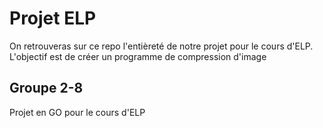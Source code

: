 # Projet ELP
On retrouveras sur ce repo l'entièreté de notre projet pour le cours d'ELP.
L'objectif est de créer un programme de compression d'image
## Groupe 2-8
Projet en GO pour le cours d'ELP

